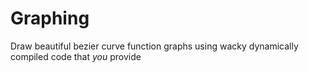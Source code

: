 Graphing
========

Draw beautiful bezier curve function graphs using wacky dynamically compiled code that *you* provide